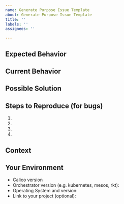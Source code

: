 ```yaml
---
name: Generate Purpose Issue Template
about: Generate Purpose Issue Template
title: ''
labels: ''
assignees: ''

---
```


<!--- Provide a general summary of the issue in the Title above -->
<!--- If you believe the issue may have security implications, please report it as a vulnerability -->
<!--- Report a vulnerability: https://github.com/projectcalico/calico/security -->

## Expected Behavior
<!--- If you're describing a bug, tell us what should happen -->
<!--- If you're suggesting a change/improvement, tell us how it should work -->

## Current Behavior
<!--- If describing a bug, tell us what happens instead of the expected behavior -->
<!--- If suggesting a change/improvement, explain the difference from current behavior -->

## Possible Solution
<!--- Not obligatory, but suggest a fix/reason for the bug, -->
<!--- or ideas how to implement the addition or change -->

## Steps to Reproduce (for bugs)
<!--- Provide a link to a live example, or an unambiguous set of steps to -->
<!--- reproduce this bug. Include code to reproduce, if relevant -->
1.
2.
3.
4.

## Context
<!--- How has this issue affected you? What are you trying to accomplish? -->
<!--- Providing context helps us come up with a solution that is most useful in the real world -->

## Your Environment
<!--- Include as many relevant details about the environment you experienced the bug in -->
* Calico version
* Orchestrator version (e.g. kubernetes, mesos, rkt):
* Operating System and version:
* Link to your project (optional):
